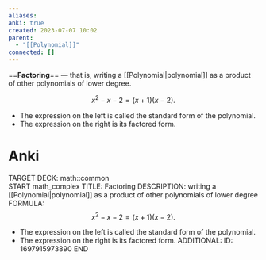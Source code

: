 ```yaml
---
aliases: 
anki: true
created: 2023-07-07 10:02
parent:
  - "[[Polynomial]]"
connected: []
---
```

==**Factoring**== — that is, writing a [[Polynomial|polynomial]]  as a product of other polynomials of lower degree.

$$
x^2-x-2=(x+1)(x-2).
$$

- The expression on the left is called the standard form of the polynomial.
- The expression on the right is its factored form.



# Anki
TARGET DECK: math::common  
START
math_complex
TITLE:  Factoring
DESCRIPTION: writing a [[Polynomial|polynomial]]  as a product of other polynomials of lower degree
FORMULA: 
$$x^2-x-2=(x+1)(x-2).$$

- The expression on the left is called the standard form of the polynomial.
- The expression on the right is its factored form.
ADDITIONAL:
ID: 1697915973890
END